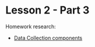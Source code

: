 # Lesson 2 - Part 3

Homework research:

   * [Data Collection components](http://www.oracle.com/webfolder/technetwork/jet/jetCookbook.html?component=home&demo=rootCollections)
